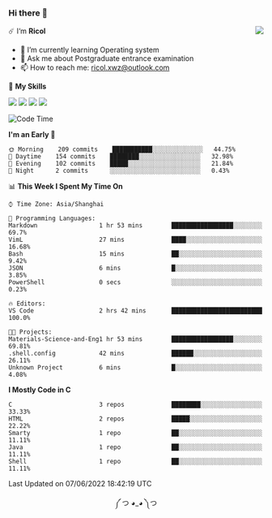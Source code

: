 ### Hi there 👋

<a href="#">
  <img align="right" src="https://github-readme-stats.vercel.app/api?username=Ricolxwz&count_private=true&show_icons=true&theme=prussian" />
</a>

☄️ I‘m **Ricol**

- 🌱 I’m currently learning Operating system
- 💬 Ask me about Postgraduate entrance examination
- 📫 How to reach me: ricol.xwz@outlook.com

🌟 **My Skills**

![](https://img.shields.io/badge/-Git-000000?style=flat-square&logo=git&logoColor=fff)
![](https://img.shields.io/badge/-C-3e74a2?style=flat-square&logo=C&logoColor=fff)
![](https://img.shields.io/badge/-Python-4fc08d?style=flat-square&logo=python&logoColor=fff)
![](https://img.shields.io/badge/-java-ffa500?style=flat-square&logo=java&logoColor=fff)

<!--START_SECTION:waka-->
![Code Time](http://img.shields.io/badge/Code%20Time-0%20secs-blue)

**I'm an Early 🐤** 

```text
🌞 Morning    209 commits    ███████████░░░░░░░░░░░░░░   44.75% 
🌆 Daytime    154 commits    ████████░░░░░░░░░░░░░░░░░   32.98% 
🌃 Evening    102 commits    █████░░░░░░░░░░░░░░░░░░░░   21.84% 
🌙 Night      2 commits      ░░░░░░░░░░░░░░░░░░░░░░░░░   0.43%

```


📊 **This Week I Spent My Time On** 

```text
⌚︎ Time Zone: Asia/Shanghai

💬 Programming Languages: 
Markdown                 1 hr 53 mins        █████████████████░░░░░░░░   69.7% 
VimL                     27 mins             ████░░░░░░░░░░░░░░░░░░░░░   16.68% 
Bash                     15 mins             ██░░░░░░░░░░░░░░░░░░░░░░░   9.42% 
JSON                     6 mins              █░░░░░░░░░░░░░░░░░░░░░░░░   3.85% 
PowerShell               0 secs              ░░░░░░░░░░░░░░░░░░░░░░░░░   0.23%

🔥 Editors: 
VS Code                  2 hrs 42 mins       █████████████████████████   100.0%

🐱‍💻 Projects: 
Materials-Science-and-Eng1 hr 53 mins        █████████████████░░░░░░░░   69.81% 
.shell.config            42 mins             ██████░░░░░░░░░░░░░░░░░░░   26.11% 
Unknown Project          6 mins              █░░░░░░░░░░░░░░░░░░░░░░░░   4.08%

```

**I Mostly Code in C** 

```text
C                        3 repos             ████████░░░░░░░░░░░░░░░░░   33.33% 
HTML                     2 repos             █████░░░░░░░░░░░░░░░░░░░░   22.22% 
Smarty                   1 repo              ██░░░░░░░░░░░░░░░░░░░░░░░   11.11% 
Java                     1 repo              ██░░░░░░░░░░░░░░░░░░░░░░░   11.11% 
Shell                    1 repo              ██░░░░░░░░░░░░░░░░░░░░░░░   11.11%

```



 Last Updated on 07/06/2022 18:42:19 UTC
<!--END_SECTION:waka-->

<div align="center">
༼ つ ◕_◕ ༽つ
</div>
